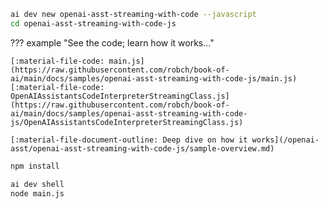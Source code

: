 ```bash title="Generate sample code"
ai dev new openai-asst-streaming-with-code --javascript
cd openai-asst-streaming-with-code-js
```

??? example "See the code; learn how it works..."

    [:material-file-code: main.js](https://raw.githubusercontent.com/robch/book-of-ai/main/docs/samples/openai-asst-streaming-with-code-js/main.js)  
    [:material-file-code: OpenAIAssistantsCodeInterpreterStreamingClass.js](https://raw.githubusercontent.com/robch/book-of-ai/main/docs/samples/openai-asst-streaming-with-code-js/OpenAIAssistantsCodeInterpreterStreamingClass.js)  

    [:material-file-document-outline: Deep dive on how it works](/openai-asst/openai-asst-streaming-with-code-js/sample-overview.md)  

```bash title="Install dependencies"
npm install
```

```bash title="Run the sample"
ai dev shell
node main.js
```
